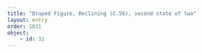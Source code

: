 ```yaml
---
title: "Draped Figure, Reclining (C.56), second state of two"
layout: entry
order: 1031
object:
    - id: 31
---
```

